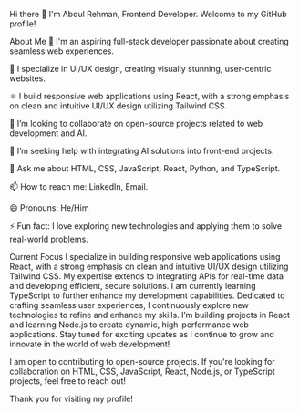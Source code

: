 Hi there 👋
I'm Abdul Rehman, Frontend Developer. Welcome to my GitHub profile!

About Me
🔭 I'm an aspiring full-stack developer passionate about creating seamless web experiences.

🎨 I specialize in UI/UX design, creating visually stunning, user-centric websites.

⚛️ I build responsive web applications using React, with a strong emphasis on clean and intuitive UI/UX design utilizing Tailwind CSS.

👯 I’m looking to collaborate on open-source projects related to web development and AI.

🤔 I’m seeking help with integrating AI solutions into front-end projects.

💬 Ask me about HTML, CSS, JavaScript, React, Python, and TypeScript.

📫 How to reach me: LinkedIn, Email.

😄 Pronouns: He/Him

⚡ Fun fact: I love exploring new technologies and applying them to solve real-world problems.

Current Focus
I specialize in building responsive web applications using React, with a strong emphasis on clean and intuitive UI/UX design utilizing Tailwind CSS. My expertise extends to integrating APIs for real-time data and developing efficient, secure solutions. I am currently learning TypeScript to further enhance my development capabilities. Dedicated to crafting seamless user experiences, I continuously explore new technologies to refine and enhance my skills. I’m building projects in React and learning Node.js to create dynamic, high-performance web applications. Stay tuned for exciting updates as I continue to grow and innovate in the world of web development!

I am open to contributing to open-source projects. If you're looking for collaboration on HTML, CSS, JavaScript, React, Node.js, or TypeScript projects, feel free to reach out!

Thank you for visiting my profile!
